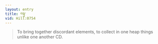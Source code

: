 ```yaml
---
layout: entry
title: བསྟུ་
vid: Hill:0754
---
```

> To bring together discordant elements, to collect in one heap things unlike one another CD.
